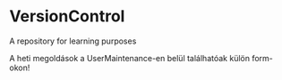 # VersionControl
A repository for learning purposes

A heti megoldások a UserMaintenance-en belül találhatóak külön form-okon!
